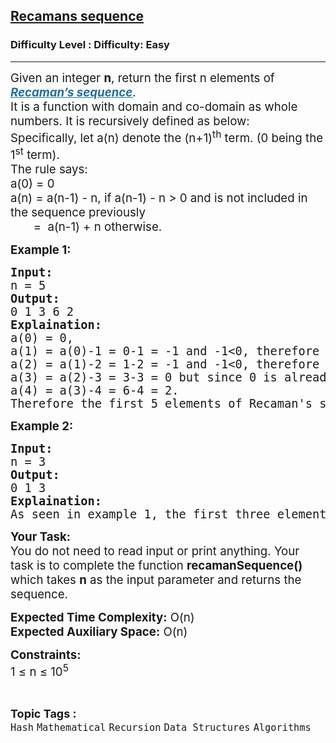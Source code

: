 <h2><a href="https://www.geeksforgeeks.org/problems/recamans-sequence4856/1?page=1&category=Recursion,Backtracking&difficulty=Easy,Medium,Hard&sortBy=difficulty">Recamans sequence</a></h2><h3>Difficulty Level : Difficulty: Easy</h3><hr><div class="problems_problem_content__Xm_eO"><p><span style="font-size: 14pt;">Given an integer <strong>n</strong>, return the first n elements of <a href="http://mathworld.wolfram.com/RecamansSequence.html"><span style="text-decoration: underline;"><em><strong><span style="color: #236fa1; text-decoration: underline;">Recaman’s sequence</span></strong></em></span></a>.<br>It is a function with domain and co-domain as whole numbers. It is recursively defined as below:<br>Specifically, let a(n) denote the (n+1)<sup>th</sup> term. (0 being the 1<sup>st</sup> term).<br>The rule says:<br></span><span style="font-size: 14pt;">a(0) = 0<br>a(n) = a(n-1) - n, if a(n-1) - n &gt; 0 and is not included in the sequence previously<br>&nbsp; &nbsp; &nbsp; &nbsp;=&nbsp; a(n-1) + n otherwise. </span></p>
<p><span style="font-size: 14pt;"><strong>Example 1:</strong></span></p>
<pre><span style="font-size: 14pt;"><strong>Input:</strong> <br>n = 5
<strong>Output:</strong> <br>0 1 3 6 2
<strong>Explaination:</strong> <br>a(0) = 0,<br>a(1) = a(0)-1 = 0-1 = -1 and -1&lt;0, therefore a(1) = a(0)+1 = 1,<br>a(2) = a(1)-2 = 1-2 = -1 and -1&lt;0, therefore a(2) = a(1)+2 = 3,<br>a(3) = a(2)-3 = 3-3 = 0 but since 0 is already present in the sequence, a(3) = a(2)+3 = 3+3 = 6,<br>a(4) = a(3)-4 = 6-4 = 2.<br>Therefore the first 5 elements of Recaman's sequence will be 0 1 3 6 2.</span></pre>
<p><span style="font-size: 14pt;"><strong>Example 2:</strong></span></p>
<pre><span style="font-size: 14pt;"><strong>Input:</strong> <br>n = 3
<strong>Output:</strong> <br>0 1 3
<strong>Explaination:</strong> <br>As seen in example 1, the first three elements will be 0 1 3.</span></pre>
<p><span style="font-size: 14pt;"><strong>Your Task:</strong><br>You do not need to read input or print anything. Your task is to complete the function <strong>recamanSequence()</strong> which takes <strong>n</strong> as the input parameter and returns the sequence.</span></p>
<p><span style="font-size: 14pt;"><strong>Expected Time Complexity:</strong> O(n)<br><strong>Expected Auxiliary Space:</strong> O(n)</span></p>
<p><span style="font-size: 14pt;"><strong>Constraints:</strong><br>1 ≤ n ≤ 10<sup>5</sup></span></p></div><br><p><span style=font-size:18px><strong>Topic Tags : </strong><br><code>Hash</code>&nbsp;<code>Mathematical</code>&nbsp;<code>Recursion</code>&nbsp;<code>Data Structures</code>&nbsp;<code>Algorithms</code>&nbsp;